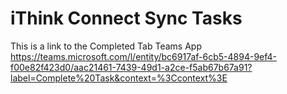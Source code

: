 # iThink Connect Sync Tasks

This is a link to the Completed Tab Teams App
https://teams.microsoft.com/l/entity/bc6917af-6cb5-4894-9ef4-f00e82f423d0/aac21461-7439-49d1-a2ce-f5ab67b67a91?label=Complete%20Task&context=%3Ccontext%3E
